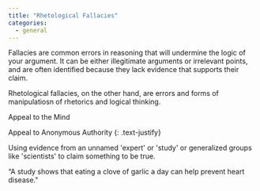 ```yaml
---
title: "Rhetological Fallacies"
categories:
  - general
---
```


Fallacies are common errors in reasoning that will undermine the logic of your argument. It can be either illegitimate arguments or irrelevant points, and are often identified because they lack evidence that supports their claim.

Rhetological fallacies, on the other hand, are errors and forms of manipulatiosn of rhetorics and logical thinking.

Appeal to the Mind

Appeal to Anonymous Authority
{: .text-justify}

Using evidence from an unnamed 'expert' or 'study' or generalized groups like 'scientists' to claim something to be true.

“A study shows that eating a clove of garlic a day can help prevent heart disease."
